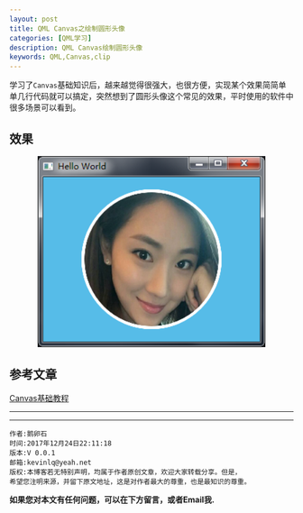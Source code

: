 ```yaml
---
layout: post
title: QML Canvas之绘制圆形头像
categories: [QML学习]
description: QML Canvas绘制圆形头像
keywords: QML,Canvas,clip
---
```


学习了`Canvas`基础知识后，越来越觉得很强大，也很方便，实现某个效果简简单单几行代码就可以搞定，突然想到了圆形头像这个常见的效果，平时使用的软件中很多场景可以看到。

## 效果

<center>
<img src="/res/img/blog/QML-learn/Canvas/canvas_headPicture.png" width="80%" height="80%" />
</center>


## 参考文章

[Canvas基础教程](https://developer.mozilla.org/zh-CN/docs/Web/API/Canvas_API)

---

******

    作者:鹅卵石
    时间:2017年12月24日22:11:18
    版本:V 0.0.1
    邮箱:kevinlq@yeah.net
	版权:本博客若无特别声明，均属于作者原创文章，欢迎大家转载分享。但是，
	希望您注明来源，并留下原文地址，这是对作者最大的尊重，也是最知识的尊重。

<!-- more -->

**如果您对本文有任何问题，可以在下方留言，或者Email我.**

